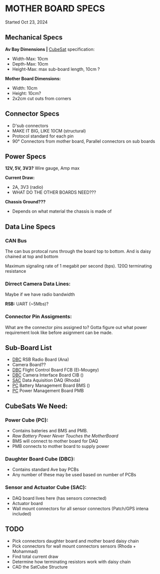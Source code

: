 # MOTHER BOARD SPECS
Started Oct 23, 2024

## Mechanical Specs
**Av Bay Dimensions |**
[CubeSat] specification:
- Width-Max: 10cm
- Depth-Max: 10cm
- Height-Max: max sub-board length, 10cm ?

**Mother Board Dimensions:**
- Width: 10cm
- Height: 10cm?
- 2x2cm cut outs from corners


## Connector Specs
- D'sub connectors 
- MAKE IT BIG, LIKE 10CM (structural)
- Protocol standard for each pin
- 90° Connectors from mother board, Parallel connectors on sub boards

## Power Specs
**12V, 5V, 3V3?** Wire gauge, Amp max

**Current Draw:** 
- 2A, 3V3 (radio)
- WHAT DO THE OTHER BOARDS NEED???

**Chassis Ground???**
- Depends on what material the chassis is made of 


## Data Line Specs
### CAN Bus
The can bus protocal runs through the board top to bottom.
And is daisy chained at top and bottom

Maximum signaling rate of 1 megabit per second (bps). 120Ω terminating resistance

### Dirrect Camera Data Lines:
Maybe if we have radio bandwidth

**RSB:** UART (~5Mbs)?

### Connector Pin Assigments:
What are the connector pins assigned to? Gotta figure out what power requirement look like before asignment can be made.

## Sub-Board List
- [DBC](#daughter-board-cube-dbc) RSB Radio Board (Ana)
- Camera Board??
- [DBC](#daughter-board-cube-dbc) Flight Control Board FCB (El-Mougey)
- [DBC](#daughter-board-cube-dbc) Camera Interface Board CIB ()
- [SAC](#sensor-and-actuator-cube-sac) Data Aquisition DAQ (Rhoda)
- [PC](#power-cube-pc) Battery Management Board BMS ()
- [PC](#power-cube-pc) Power Management Board PMB


## CubeSats We Need:
### Power Cube (PC): 
- Contains bateries and BMS and PMB. 
- *Raw Battery Power Never Touches the MotherBoard* 
- BMS will connect to mother board for DAQ
- PMB connects to mother board to supply power

### Daughter Board Cube (DBC):
- Contains standard Ave bay PCBs
- Any number of these may be used based on number of PCBs

### Sensor and Actuator Cube (SAC):
- DAQ board lives here (has sensors connected)
- Actuator board
- Wall mount connectors for all sensor connectors (Patch/GPS intena included)


## TODO
- Pick connectors daughter board and mother board daisy chain
- Pick connectors for wall mount connectors sensors (Rhoda + Mohammad)
- Find total current draw
- Determine how terminating resistors work with daisy chain
- CAD the SatCube Structure






[CubeSat]: https://en.wikipedia.org/wiki/CubeSat